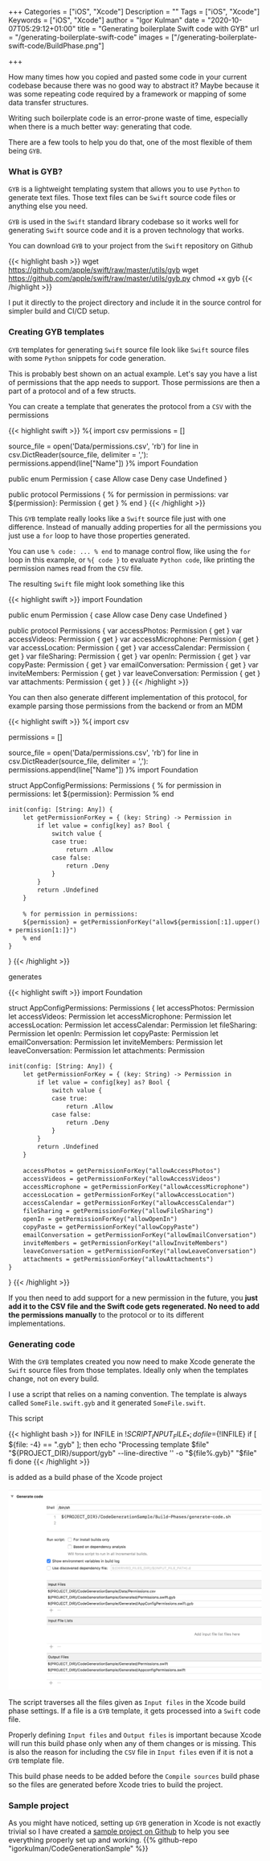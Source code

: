 +++
Categories = ["iOS", "Xcode"]
Description = ""
Tags = ["iOS", "Xcode"]
Keywords = ["iOS", "Xcode"]
author = "Igor Kulman"
date = "2020-10-07T05:29:12+01:00"
title = "Generating boilerplate Swift code with GYB"
url = "/generating-boilerplate-swift-code"
images = ["/generating-boilerplate-swift-code/BuildPhase.png"]

+++

How many times how you copied and pasted some code in your current codebase because there was no good way to abstract it? Maybe because it was some repeating code required by a framework or mapping of some data transfer structures.

Writing such boilerplate code is an error-prone waste of time, especially when there is a much better way: generating that code. 

There are a few tools to help you do that, one of the most flexible of them being `GYB`.

### What is GYB?

`GYB` is a lightweight templating system that allows you to use `Python` to generate text files. Those text files can be `Swift` source code files or anything else you need.  

`GYB` is used in the `Swift` standard library codebase so it works well for generating `Swift` source code and it is a proven technology that works.

You can download `GYB` to your project from the `Swift` repository on Github

{{< highlight bash >}}
wget https://github.com/apple/swift/raw/master/utils/gyb
wget https://github.com/apple/swift/raw/master/utils/gyb.py
chmod +x gyb
{{< /highlight >}}

I put it directly to the project directory and include it in the source control for simpler build and CI/CD setup.

### Creating GYB templates

`GYB` templates for generating `Swift` source file look like `Swift` source files with some `Python` snippets for code generation.

This is probably best shown on an actual example. Let's say you have a list of permissions that the app needs to support. Those permissions are then a part of a protocol and of a few structs.

<!--more-->

You can create a template that generates the protocol from a `CSV` with the permissions

{{< highlight swift >}}
%{
  import csv
  permissions = []

  source_file = open('Data/permissions.csv', 'rb')
  for line in csv.DictReader(source_file, delimiter = ','):
      permissions.append(line["Name"])
}%
import Foundation

public enum Permission {
    case Allow
    case Deny
    case Undefined
}

public protocol Permissions {
    % for permission in permissions:
    var ${permission}: Permission { get }
    % end
}
{{< /highlight >}}

This `GYB` template really looks like a `Swift` source file just with one difference. Instead of manually adding properties for all the permissions you just use a `for` loop to have those properties generated.

You can use `% code: ... % end` to manage control flow, like using the `for` loop in this example, or `%{ code }` to evaluate `Python code`, like printing the permission names read from the `CSV` file.

The resulting `Swift` file might look something like this

{{< highlight swift >}}
import Foundation

public enum Permission {
    case Allow
    case Deny
    case Undefined
}

public protocol Permissions {
    var accessPhotos: Permission { get }
    var accessVideos: Permission { get }
    var accessMicrophone: Permission { get }
    var accessLocation: Permission { get }
    var accessCalendar: Permission { get }
    var fileSharing: Permission { get }
    var openIn: Permission { get }
    var copyPaste: Permission { get }
    var emailConversation: Permission { get }
    var inviteMembers: Permission { get }
    var leaveConversation: Permission { get }
    var attachments: Permission { get }
}
{{< /highlight >}}

You can then also generate different implementation of this protocol, for example parsing those permissions from the backend or from an MDM

{{< highlight swift >}}
%{
  import csv

  permissions = []

  source_file = open('Data/permissions.csv', 'rb')
  for line in csv.DictReader(source_file, delimiter = ','):
      permissions.append(line["Name"])
}%
import Foundation

struct AppConfigPermissions: Permissions {
    % for permission in permissions:
    let ${permission}: Permission
    % end

    init(config: [String: Any]) {
        let getPermissionForKey = { (key: String) -> Permission in
            if let value = config[key] as? Bool {
                switch value {
                case true:
                    return .Allow
                case false:
                    return .Deny
                }
            }
            return .Undefined
        }

        % for permission in permissions:
        ${permission} = getPermissionForKey("allow${permission[:1].upper() + permission[1:]}")
        % end
    }
}
{{< /highlight >}}

generates

{{< highlight swift >}}
import Foundation

struct AppConfigPermissions: Permissions {
    let accessPhotos: Permission
    let accessVideos: Permission
    let accessMicrophone: Permission
    let accessLocation: Permission
    let accessCalendar: Permission
    let fileSharing: Permission
    let openIn: Permission
    let copyPaste: Permission
    let emailConversation: Permission
    let inviteMembers: Permission
    let leaveConversation: Permission
    let attachments: Permission

    init(config: [String: Any]) {
        let getPermissionForKey = { (key: String) -> Permission in
            if let value = config[key] as? Bool {
                switch value {
                case true:
                    return .Allow
                case false:
                    return .Deny
                }
            }
            return .Undefined
        }

        accessPhotos = getPermissionForKey("allowAccessPhotos")
        accessVideos = getPermissionForKey("allowAccessVideos")
        accessMicrophone = getPermissionForKey("allowAccessMicrophone")
        accessLocation = getPermissionForKey("allowAccessLocation")
        accessCalendar = getPermissionForKey("allowAccessCalendar")
        fileSharing = getPermissionForKey("allowFileSharing")
        openIn = getPermissionForKey("allowOpenIn")
        copyPaste = getPermissionForKey("allowCopyPaste")
        emailConversation = getPermissionForKey("allowEmailConversation")
        inviteMembers = getPermissionForKey("allowInviteMembers")
        leaveConversation = getPermissionForKey("allowLeaveConversation")
        attachments = getPermissionForKey("allowAttachments")
    }
}
{{< /highlight >}}

If you then need to add support for a new permission in the future, you **just add it to the CSV file and the Swift code gets regenerated. No need to add the permissions manually** to the protocol or to its different implementations.

### Generating code

With the `GYB` templates created you now need to make Xcode generate the `Swift` source files from those templates. Ideally only when the templates change, not on every build.

I use a script that relies on a naming convention. The template is always called `SomeFile.swift.gyb` and it generated `SomeFile.swift`. 

This script 

{{< highlight bash >}}
for INFILE in ${!SCRIPT_INPUT_FILE_*};
do
    file=${!INFILE}
    if [ ${file: -4} == ".gyb" ]; then
        echo "Processing template $file"
        "${PROJECT_DIR}/support/gyb" --line-directive '' -o "${file%.gyb}" "$file"
    fi
done
{{< /highlight >}}

is added as a build phase of the Xcode project

![Code generation build phase](BuildPhase.png)

The script traverses all the files given as `Input files` in the Xcode build phase settings. If a file is a `GYB` template, it gets processed into a `Swift` code file.

Properly defining `Input files` and `Output files` is important because Xcode will run this build phase only when any of them changes or is missing. This is also the reason for including the `CSV` file in `Input files` even if it is not a `GYB` template file.

This build phase needs to be added before the `Compile sources` build phase so the files are generated before Xcode tries to build the project.

### Sample project

As you might have noticed, setting up `GYB` generation in Xcode is not exactly trivial so I have created a [sample project on Github](https://github.com/igorkulman/CodeGenerationSample) to help you see everything properly set up and working.
{{% github-repo "igorkulman/CodeGenerationSample" %}}